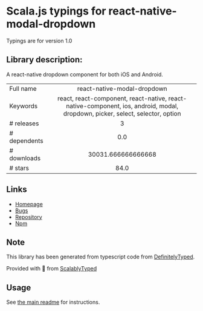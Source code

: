
# Scala.js typings for react-native-modal-dropdown

Typings are for version 1.0

## Library description:
A react-native dropdown component for both iOS and Android.

|                    |                 |
| ------------------ | :-------------: |
| Full name          | react-native-modal-dropdown |
| Keywords           | react, react-component, react-native, react-native-component, ios, android, modal, dropdown, picker, select, selector, option |
| # releases         | 3 |
| # dependents       | 0.0 |
| # downloads        | 30031.666666666668 |
| # stars            | 84.0 |

## Links
- [Homepage](https://github.com/siemiatj/react-native-modal-dropdown)
- [Bugs](https://github.com/siemiatj/react-native-modal-dropdown/issues)
- [Repository](https://github.com/siemiatj/react-native-modal-dropdown)
- [Npm](https://www.npmjs.com/package/react-native-modal-dropdown)
    


## Note
This library has been generated from typescript code from [DefinitelyTyped](https://definitelytyped.org).

Provided with :purple_heart: from [ScalablyTyped](https://github.com/oyvindberg/ScalablyTyped)

## Usage
See [the main readme](../../readme.md) for instructions.


